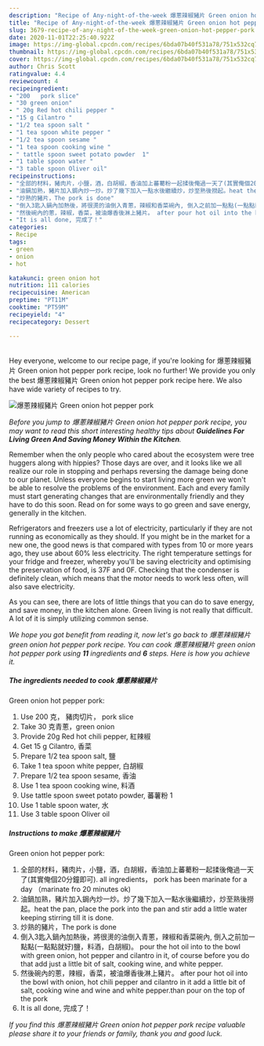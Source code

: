 ```yaml
---
description: "Recipe of Any-night-of-the-week 爆蔥辣椒豬片 Green onion hot pepper pork"
title: "Recipe of Any-night-of-the-week 爆蔥辣椒豬片 Green onion hot pepper pork"
slug: 3679-recipe-of-any-night-of-the-week-green-onion-hot-pepper-pork
date: 2020-11-01T22:25:40.922Z
image: https://img-global.cpcdn.com/recipes/6bda07b40f531a78/751x532cq70/爆蔥辣椒豬片-green-onion-hot-pepper-pork-recipe-main-photo.jpg
thumbnail: https://img-global.cpcdn.com/recipes/6bda07b40f531a78/751x532cq70/爆蔥辣椒豬片-green-onion-hot-pepper-pork-recipe-main-photo.jpg
cover: https://img-global.cpcdn.com/recipes/6bda07b40f531a78/751x532cq70/爆蔥辣椒豬片-green-onion-hot-pepper-pork-recipe-main-photo.jpg
author: Chris Scott
ratingvalue: 4.4
reviewcount: 4
recipeingredient:
- "200   pork slice"
- "30 green onion"
- " 20g Red hot chili pepper "
- "15 g Cilantro "
- "1/2 tea spoon salt "
- "1 tea spoon white pepper "
- "1/2 tea spoon sesame "
- "1 tea spoon cooking wine "
- " tattle spoon sweet potato powder  1"
- "1 table spoon water "
- "3 table spoon Oliver oil"
recipeinstructions:
- "全部的材料，豬肉片，小鹽，酒，白胡椒，香油加上蕃薥粉一起揉後俺過一天了(其實俺個20分鐘即可). all ingredients， pork has been marinate for a day （marinate fro 20 minutes ok)"
- "油鍋加熟，豬片加入鋦內炒一炒。炒了幾下加入一點水後繼續炒，炒至熟後撈起。heat the pan, place the pork into the pan and stir add a little water keeping stirring till it is done."
- "炒熟的豬片，The pork is done"
- "倒入3匙入鍋內加熱後，將很燙的油倒入青蔥，辣椒和香菜碗內, 倒入之前加一點點(一點點就好)鹽，料酒，白胡椒)。 pour the hot oil into to the bowl with green onion, hot pepper and cilantro in it, of course before you do that add just a little bit of salt, cooking wine, and white pepper."
- "然後碗內的蔥，辣椒，香菜，被油爆香後淋上豬片。 after pour hot oil into the bowl with onion, hot chili pepper and cilantro in it add a little bit of salt, cooking wine and wine and white pepper.than pour on the top of the pork"
- "It is all done, 完成了！"
categories:
- Recipe
tags:
- green
- onion
- hot

katakunci: green onion hot 
nutrition: 111 calories
recipecuisine: American
preptime: "PT11M"
cooktime: "PT59M"
recipeyield: "4"
recipecategory: Dessert

---
```

<br>
Hey everyone, welcome to our recipe page, if you're looking for 爆蔥辣椒豬片
Green onion hot pepper pork recipe, look no further! We provide you only the best 爆蔥辣椒豬片
Green onion hot pepper pork recipe here. We also have wide variety of recipes to try.
<br>


![爆蔥辣椒豬片
Green onion hot pepper pork](https://img-global.cpcdn.com/recipes/6bda07b40f531a78/751x532cq70/爆蔥辣椒豬片-green-onion-hot-pepper-pork-recipe-main-photo.jpg)

<i>Before you jump to 爆蔥辣椒豬片
Green onion hot pepper pork recipe, you may want to read this short interesting healthy tips about 
<strong>Guidelines For Living Green And Saving Money Within the Kitchen</strong>.</i>
</br>

Remember when the only people who cared about the ecosystem were tree huggers along with hippies? Those days are over, and it looks like we all realize our role in stopping and perhaps reversing the damage being done to our planet. Unless everyone begins to start living more green we won't be able to resolve the problems of the environment. Each and every family must start generating changes that are environmentally friendly and they have to do this soon. Read on for some ways to go green and save energy, generally in the kitchen.

Refrigerators and freezers use a lot of electricity, particularly if they are not running as economically as they should. If you might be in the market for a new one, the good news is that compared with types from 10 or more years ago, they use about 60% less electricity. The right temperature settings for your fridge and freezer, whereby you'll be saving electricity and optimising the preservation of food, is 37F and 0F. Checking that the condenser is definitely clean, which means that the motor needs to work less often, will also save electricity.

As you can see, there are lots of little things that you can do to save energy, and save money, in the kitchen alone. Green living is not really that difficult. A lot of it is simply utilizing common sense.


<i>We hope you got benefit from reading it, now let's go back to 爆蔥辣椒豬片
green onion hot pepper pork recipe. You can cook 爆蔥辣椒豬片
green onion hot pepper pork using <strong>11</strong> ingredients and <strong>6</strong> steps. Here is how you achieve it.
</i>

##### The ingredients needed to cook 爆蔥辣椒豬片
Green onion hot pepper pork:

1. Use 200 克， 豬肉切片， pork slice
1. Take 30 克青蔥，green onion
1. Provide  20g Red hot chili pepper, 紅辣椒
1. Get 15 g Cilantro, 香菜
1. Prepare 1/2 tea spoon salt, 鹽
1. Take 1 tea spoon white pepper, 白胡椒
1. Prepare 1/2 tea spoon sesame, 香油
1. Use 1 tea spoon cooking wine, 料酒
1. Use  tattle spoon sweet potato powder, 蕃薯粉 1
1. Use 1 table spoon water, 水
1. Use 3 table spoon Oliver oil


##### Instructions to make 爆蔥辣椒豬片
Green onion hot pepper pork:

1. 全部的材料，豬肉片，小鹽，酒，白胡椒，香油加上蕃薥粉一起揉後俺過一天了(其實俺個20分鐘即可). all ingredients， pork has been marinate for a day （marinate fro 20 minutes ok)
1. 油鍋加熟，豬片加入鋦內炒一炒。炒了幾下加入一點水後繼續炒，炒至熟後撈起。heat the pan, place the pork into the pan and stir add a little water keeping stirring till it is done.
1. 炒熟的豬片，The pork is done
1. 倒入3匙入鍋內加熱後，將很燙的油倒入青蔥，辣椒和香菜碗內, 倒入之前加一點點(一點點就好)鹽，料酒，白胡椒)。 pour the hot oil into to the bowl with green onion, hot pepper and cilantro in it, of course before you do that add just a little bit of salt, cooking wine, and white pepper.
1. 然後碗內的蔥，辣椒，香菜，被油爆香後淋上豬片。 after pour hot oil into the bowl with onion, hot chili pepper and cilantro in it add a little bit of salt, cooking wine and wine and white pepper.than pour on the top of the pork
1. It is all done, 完成了！


<i>If you find this 爆蔥辣椒豬片
Green onion hot pepper pork recipe valuable please share it to your friends or family, thank you and good luck.</i>
